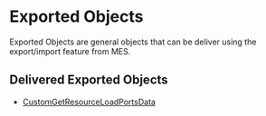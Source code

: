# Exported Objects

Exported Objects are general objects that can be deliver using the export/import feature from MES.

## Delivered Exported Objects

* [CustomGetResourceLoadPortsData](/cmf.custom.help/techspec>artifacts>exportedobjects>customgetresourceloadportsdata)


